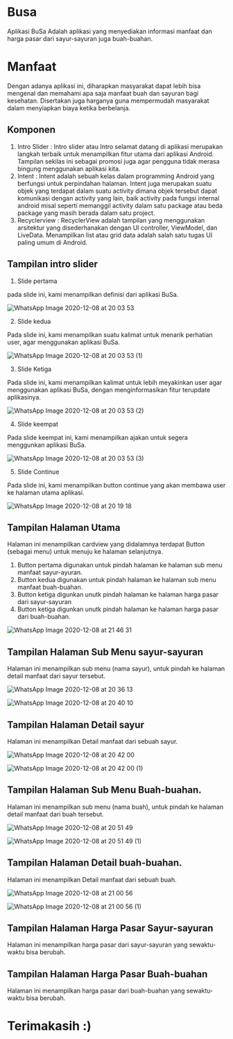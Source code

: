 # Busa
Aplikasi BuSa Adalah aplikasi yang menyediakan informasi manfaat dan harga pasar dari sayur-sayuran juga buah-buahan.

# Manfaat
Dengan adanya aplikasi ini, diharapkan masyarakat dapat lebih bisa mengenal dan memahami apa saja manfaat buah dan sayuran bagi kesehatan. Disertakan juga harganya guna mempermudah masyarakat dalam menyiapkan biaya ketika berbelanja.

## Komponen
1. Intro Slider : Intro slider atau Intro selamat datang di aplikasi merupakan langkah terbaik untuk menampilkan fitur utama dari aplikasi Android. Tampilan sekilas ini sebagai promosi juga agar pengguna tidak merasa bingung menggunakan aplikasi kita.
2. Intent : Intent adalah sebuah kelas dalam programming Android yang berfungsi untuk perpindahan halaman. Intent juga merupakan suatu objek yang terdapat dalam suatu activity dimana objek tersebut dapat komunikasi dengan activity yang lain, baik activity pada fungsi internal android misal seperti memanggil activity dalam satu package atau beda package yang masih berada dalam satu project.
3. Recyclerview : RecyclerView adalah tampilan yang menggunakan arsitektur yang disederhanakan dengan UI controller, ViewModel, dan LiveData. Menampilkan list atau grid data adalah salah satu tugas UI paling umum di Android.

## Tampilan intro slider
1. Slide pertama

pada slide ini, kami menampilkan definisi dari aplikasi BuSa.

![WhatsApp Image 2020-12-08 at 20 03 53](https://user-images.githubusercontent.com/60412314/101487352-a3233700-3990-11eb-98d2-4b37e10c6af2.jpeg)

2. Slide kedua

Pada slide ini, kami menampilkan suatu kalimat untuk menarik perhatian user, agar menggunakan aplikasi BuSa.

![WhatsApp Image 2020-12-08 at 20 03 53 (1)](https://user-images.githubusercontent.com/60412314/101487926-76bbea80-3991-11eb-8f94-986ed55c204c.jpeg)

3. Slide Ketiga

Pada slide ini, kami menampilkan kalimat untuk lebih meyakinkan user agar menggunakan aplikasi BuSa, dengan menginformasikan fitur terupdate aplikasinya.

![WhatsApp Image 2020-12-08 at 20 03 53 (2)](https://user-images.githubusercontent.com/60412314/101488217-e7fb9d80-3991-11eb-8710-76d145465ab2.jpeg)

4. Slide keempat 

Pada slide keempat ini, kami menampilkan ajakan untuk segera menggunkan aplikasi BuSa.

![WhatsApp Image 2020-12-08 at 20 03 53 (3)](https://user-images.githubusercontent.com/60412314/101488495-432d9000-3992-11eb-960d-1844922b7b41.jpeg)

5. Slide Continue

Pada slide ini, kami menampilkan button continue yang akan membawa user ke halaman utama aplikasi.

![WhatsApp Image 2020-12-08 at 20 19 18](https://user-images.githubusercontent.com/60412314/101488875-c0590500-3992-11eb-96f5-d391dd34788e.jpeg)



## Tampilan Halaman Utama 

Halaman ini menampilkan cardview yang didalamnya terdapat Button (sebagai menu)  untuk menuju ke halaman selanjutnya.
1. Button pertama digunakan untuk pindah halaman ke halaman sub menu manfaat sayur-ayuran.
2. Button kedua digunakan untuk pindah halaman ke halaman sub menu manfaat buah-buahan.
3. Button ketiga digunkan unutk pindah halaman ke halaman harga pasar dari sayur-sayuran
4. Button ketiga digunkan unutk pindah halaman ke halaman harga pasar dari buah-buahan.


![WhatsApp Image 2020-12-08 at 21 46 31](https://user-images.githubusercontent.com/60412314/101499193-90fcc500-399f-11eb-87d2-3001b4863478.jpeg)




## Tampilan Halaman Sub Menu sayur-sayuran

Halaman ini menampilkan sub menu (nama sayur), untuk pindah ke halaman detail manfaat dari sayur tersebut.

![WhatsApp Image 2020-12-08 at 20 36 13](https://user-images.githubusercontent.com/60412314/101490580-234b9b80-3995-11eb-9fef-a1b5536f55f1.jpeg)

![WhatsApp Image 2020-12-08 at 20 40 10](https://user-images.githubusercontent.com/60412314/101490908-9b19c600-3995-11eb-99a3-398401f96ef6.jpeg)



## Tampilan Halaman Detail sayur

Halaman ini menampilkan Detail manfaat dari sebuah sayur.

![WhatsApp Image 2020-12-08 at 20 42 00](https://user-images.githubusercontent.com/60412314/101491066-dddb9e00-3995-11eb-8227-49ff71a261a8.jpeg)

![WhatsApp Image 2020-12-08 at 20 42 00 (1)](https://user-images.githubusercontent.com/60412314/101491093-e7fd9c80-3995-11eb-9acf-48e5ac8feab1.jpeg)



## Tampilan Halaman Sub Menu Buah-buahan.

Halaman ini menampilkan sub menu (nama buah), untuk pindah ke halaman detail manfaat dari buah tersebut.

![WhatsApp Image 2020-12-08 at 20 51 49](https://user-images.githubusercontent.com/60412314/101492236-48410e00-3997-11eb-94a5-1b1c5e21c386.jpeg)

![WhatsApp Image 2020-12-08 at 20 51 49 (1)](https://user-images.githubusercontent.com/60412314/101492344-63138280-3997-11eb-85d0-2d449992a521.jpeg)


## Tampilan Halaman Detail buah-buahan.

Halaman ini menampilkan Detail manfaat dari sebuah buah.

![WhatsApp Image 2020-12-08 at 21 00 56](https://user-images.githubusercontent.com/60412314/101493427-a7535280-3998-11eb-9fd9-f14dcaf14be7.jpeg)

![WhatsApp Image 2020-12-08 at 21 00 56 (1)](https://user-images.githubusercontent.com/60412314/101493442-ab7f7000-3998-11eb-8bac-6d349bebe959.jpeg)



## Tampilan Halaman Harga Pasar Sayur-sayuran

Halaman ini menampilkan harga pasar dari sayur-sayuran yang sewaktu-waktu bisa berubah.


## Tampilan Halaman Harga Pasar Buah-buahan

Halaman ini menampilkan harga pasar dari buah-buahan yang sewaktu-waktu bisa berubah.


# Terimakasih :)





